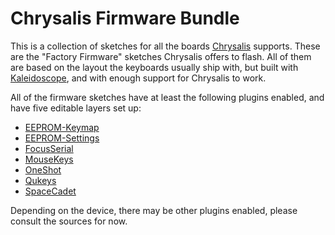 Chrysalis Firmware Bundle
=========================

This is a collection of sketches for all the boards [Chrysalis][chrysalis]
supports. These are the "Factory Firmware" sketches Chrysalis offers to flash.
All of them are based on the layout the keyboards usually ship with, but built
with [Kaleidoscope][kaleidoscope], and with enough support for Chrysalis to
work.

 [chrysalis]: https://github.com/keyboardio/chrysalis-bundle-keyboardio
 [kaleidoscope]: https://github.com/keyboardio/Kaleidoscope

All of the firmware sketches have at least the following plugins enabled, and
have five editable layers set up:

- [EEPROM-Keymap][plugin:EEPROM-Keymap]
- [EEPROM-Settings][plugin:EEPROM-Settings]
- [FocusSerial][plugin:FocusSerial]
- [MouseKeys][plugin:MouseKeys]
- [OneShot][plugin:OneShot]
- [Qukeys][plugin:Qukeys]
- [SpaceCadet][plugin:SpaceCadet]

 [plugin:EEPROM-Keymap]: https://github.com/keyboardio/Kaleidoscope/blob/master/doc/plugin/EEPROM-Keymap.md#readme
 [plugin:EEPROM-Settings]: https://github.com/keyboardio/Kaleidoscope/blob/master/doc/plugin/EEPROM-Settings.md#readme
 [plugin:FocusSerial]: https://github.com/keyboardio/Kaleidoscope/blob/master/doc/plugin/FocusSerial.md#readme
 [plugin:MouseKeys]: https://github.com/keyboardio/Kaleidoscope/blob/master/doc/plugin/MouseKeys.md#readme
 [plugin:OneShot]: https://github.com/keyboardio/Kaleidoscope/blob/master/doc/plugin/OneShot.md#readme
 [plugin:Qukeys]: https://github.com/keyboardio/Kaleidoscope/blob/master/doc/plugin/Qukeys.md#readme
 [plugin:SpaceCadet]: https://github.com/keyboardio/Kaleidoscope/blob/master/doc/plugin/SpaceCadet.md#readme

Depending on the device, there may be other plugins enabled, please consult the
sources for now.
